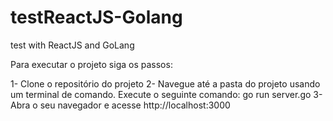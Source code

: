 # testReactJS-Golang
test with ReactJS and GoLang

Para executar o projeto siga os passos:

1- Clone o repositório do projeto
2- Navegue até a pasta do projeto usando um terminal de comando. Execute o seguinte comando: go run server.go
3- Abra o seu navegador e acesse http://localhost:3000
